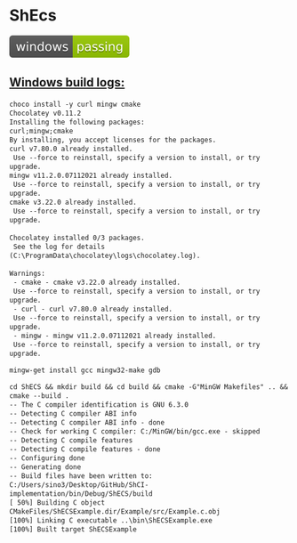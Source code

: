 # ShEcs
![windows_badge](windows-status.svg)
## [Windows build logs:](https://github.com/MrSinho/ShCI)

```bash$$shci call$$:
choco install -y curl mingw cmake
Chocolatey v0.11.2
Installing the following packages:
curl;mingw;cmake
By installing, you accept licenses for the packages.
curl v7.80.0 already installed.
 Use --force to reinstall, specify a version to install, or try upgrade.
mingw v11.2.0.07112021 already installed.
 Use --force to reinstall, specify a version to install, or try upgrade.
cmake v3.22.0 already installed.
 Use --force to reinstall, specify a version to install, or try upgrade.

Chocolatey installed 0/3 packages. 
 See the log for details (C:\ProgramData\chocolatey\logs\chocolatey.log).

Warnings:
 - cmake - cmake v3.22.0 already installed.
 Use --force to reinstall, specify a version to install, or try upgrade.
 - curl - curl v7.80.0 already installed.
 Use --force to reinstall, specify a version to install, or try upgrade.
 - mingw - mingw v11.2.0.07112021 already installed.
 Use --force to reinstall, specify a version to install, or try upgrade.
```

```bash$$shci call$$:
mingw-get install gcc mingw32-make gdb
```

```bash$$shci call$$:
cd ShECS && mkdir build && cd build && cmake -G"MinGW Makefiles" .. && cmake --build .
-- The C compiler identification is GNU 6.3.0
-- Detecting C compiler ABI info
-- Detecting C compiler ABI info - done
-- Check for working C compiler: C:/MinGW/bin/gcc.exe - skipped
-- Detecting C compile features
-- Detecting C compile features - done
-- Configuring done
-- Generating done
-- Build files have been written to: C:/Users/sino3/Desktop/GitHub/ShCI-implementation/bin/Debug/ShECS/build
[ 50%] Building C object CMakeFiles/ShECSExample.dir/Example/src/Example.c.obj
[100%] Linking C executable ..\bin\ShECSExample.exe
[100%] Built target ShECSExample
